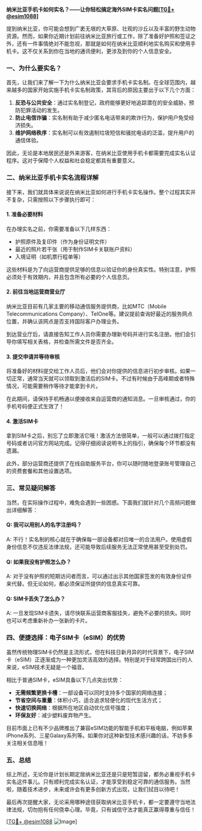 **纳米比亚手机卡如何实名？——让你轻松搞定海外SIM卡实名问题[[TG💪+ @esim1088](https://t.me/s/esim1088)]**

提到纳米比亚，你可能会想到广袤无垠的大草原、壮观的沙丘以及丰富的野生动物资源。然而，如果你近期计划前往纳米比亚旅行或工作，除了准备好护照和签证之外，还有一件事情绝对不能忽视，那就是如何在纳米比亚顺利地实名购买和使用手机卡。这不仅关系到你在当地的通讯便利，更涉及到你的个人信息安全。

### 一、为什么要实名？

首先，让我们来了解一下为什么纳米比亚会要求手机卡实名制。在全球范围内，越来越多的国家开始实施手机卡实名制政策，其背后的原因主要出于以下几个方面：

1. **反恐与公共安全**：通过实名制登记，政府能够更好地追踪潜在的安全威胁，预防犯罪活动的发生。
2. **防止电信诈骗**：实名制有助于减少匿名电话带来的欺诈行为，保护用户免受经济损失。
3. **维护网络秩序**：实名制可以有效遏制垃圾短信和骚扰电话的泛滥，提升用户的通信体验。

因此，无论是本地居民还是外来游客，在纳米比亚使用手机卡都需要完成实名认证程序。这对于保障个人权益和社会稳定都具有重要意义。

### 二、纳米比亚手机卡实名流程详解

接下来，我们就具体来说说在纳米比亚如何进行手机卡实名操作。整个过程其实并不复杂，只需按照以下步骤执行即可：

#### 1. 准备必要材料
在办理实名之前，你需要准备以下几样东西：
- 护照原件及复印件（作为身份证明文件）
- 最近的照片若干张（用于制作SIM卡关联账户资料）
- 入境证明（如机票行程单等）

这些材料是为了向运营商提供足够的信息以验证你的身份真实性。特别注意，护照必须处于有效期内，并且包含所有必要的个人信息页。

#### 2. 前往当地运营商营业厅
纳米比亚目前有几家主要的移动通信服务提供商，比如MTC（Mobile Telecommunications Company）、TelOne等。建议提前查询好最近的服务网点位置，并确认该网点是否支持国际客户办理业务。

到达营业厅后，请直接告知工作人员你需要办理新号码并进行实名注册。他们会引导你填写相关表格，并检查所需文件是否齐全。

#### 3. 提交申请并等待审核
将准备好的材料提交给工作人员后，他们会对你提供的信息进行初步审核。如果一切正常，通常当天就可以领取到激活后的SIM卡。不过有时候由于高峰期或者特殊情况，可能需要稍作等待才能拿到卡片。

在此期间，请保持手机畅通以便接收来自运营商的通知消息。一旦审核通过，你的手机号码便正式生效了！

#### 4. 激活SIM卡
拿到SIM卡之后，别忘了立即激活它哦！激活方法很简单，一般可以通过拨打指定号码或者访问官方网站完成。记得仔细阅读说明书上的指引，确保每个环节都没有遗漏。

此外，部分运营商还提供了在线自助服务平台，你可以随时随地登录账号管理自己的资费套餐和其他设置选项。

### 三、常见疑问解答

当然，在实际操作过程中，难免会遇到一些困惑。下面我们就针对几个高频问题做出详细解答：

#### Q: 我可以用别人的名字注册吗？
A: 不行！实名制的核心就在于确保每一部设备都对应唯一的合法用户。使用虚假身份信息不仅违反法律法规，还可能导致后续服务无法正常使用甚至受到处罚。

#### Q: 如果我没有护照怎么办？
A: 对于没有护照的短期访问者而言，可以通过出示其他国家签发的有效身份证件来代替。但无论如何，都必须保证所提供的信息真实可靠。

#### Q: SIM卡丢失了怎么办？
A: 一旦发现SIM卡遗失，请尽快联系运营商客服挂失，避免不必要的损失。同时也可以考虑重新补办一张新的卡片。

### 四、便捷选择：电子SIM卡（eSIM）的优势

虽然传统物理SIM卡仍然是主流形式，但在科技日新月异的时代背景下，电子SIM卡（eSIM）正逐渐成为一种更加灵活高效的选择。特别是对于经常跨国出行的人来说，eSIM技术无疑是一个福音。

相比于普通SIM卡，eSIM具备以下几点突出优势：
- **无需频繁更换卡槽**：一部设备可以同时支持多个国家的网络连接；
- **节省空间与重量**：体积小巧，适合追求轻便化的现代生活方式；
- **快速切换网络**：根据所在地区自动优化信号强度；
- **环保友好**：减少塑料废弃物产生。

目前市面上已有不少品牌推出了兼容eSIM功能的智能手机和平板电脑，例如苹果iPhone系列、三星Galaxy系列等。如果你对这种新型技术感兴趣的话，不妨多多关注相关信息哦！

### 五、总结

综上所述，无论你是计划长期定居纳米比亚还是只是短暂逗留，都务必重视手机卡实名这件事儿。只有顺利完成实名认证，才能享受到稳定可靠的通信服务。当然啦，随着技术进步，未来或许会有更多创新方式出现，让我们拭目以待吧！

最后再次提醒大家，无论采用哪种途径获取纳米比亚手机卡，都一定要遵守当地法律法规，切勿抱有任何侥幸心理。毕竟，只有诚信守法才能真正赢得尊重与信任！

[[TG💪+ @esim1088](https://t.me/s/esim1088) ![Image](https://i.postimg.cc/4NQfJmqS/Snipaste-2025-05-13-00-14-12.png)]